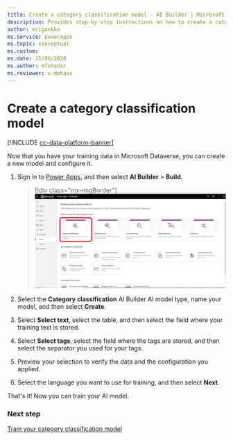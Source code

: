 ```yaml
---
title: Create a category classification model - AI Builder | Microsoft Docs
description: Provides step-by-step instructions on how to create a category classification model
author: mrigankka
ms.service: powerapps
ms.topic: conceptual
ms.custom: 
ms.date: 11/06/2020
ms.author: mfotedar
ms.reviewer: v-dehaas
---
```


# Create a category classification model

[!INCLUDE [cc-data-platform-banner](includes/cc-data-platform-banner.md)]

Now that you have your training data in Microsoft Dataverse, you can create a new model and configure it.

1. Sign in to [Power Apps](https://make.powerapps.com/), and then select **AI Builder** > **Build**.

    > [!div class="mx-imgBorder"]
    > ![Build a category classification model screen](media/build-text-classification-model.png "Build a category classification model screen")

2. Select the **Category classification** AI Builder AI model type, name your model, and then select **Create**.
3. Select **Select text**, select the table, and then select the field where your training text is stored.
4. Select **Select tags**, select the field where the tags are stored, and then select the separator you used for your tags.
5. Preview your selection to verify the data and the configuration you applied.
6. Select the language you want to use for training, and then select **Next**.

That's it! Now you can train your AI model.

### Next step

[Train your category classification model](train-text-classification-model.md)
